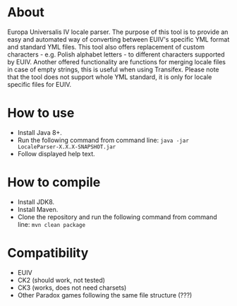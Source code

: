# About
Europa Universalis IV locale parser. The purpose of this tool is to provide an easy and automated way of converting between EUIV's specific YML format and standard YML files. This tool also offers replacement of custom characters - e.g. Polish alphabet letters - to different characters supported by EUIV. Another offered functionality are functions for merging locale files in case of empty strings, this is useful when using Transifex. Please note that the tool does not support whole YML standard, it is only for locale specific files for EUIV.

# How to use
* Install Java 8+.
* Run the following command from command line:
 `java -jar LocaleParser-X.X.X-SNAPSHOT.jar`
* Follow displayed help text.

# How to compile
* Install JDK8.
* Install Maven.
* Clone the repository and run the following command from command line:
`mvn clean package`

# Compatibility
* EUIV
* CK2 (should work, not tested)
* CK3 (works, does not need charsets)
* Other Paradox games following the same file structure (???)
